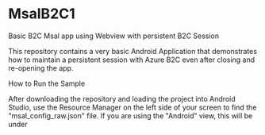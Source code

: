 # MsalB2C1
Basic B2C Msal app using Webview with persistent B2C Session

This repository contains a very basic Android Application that demonstrates how to maintain a persistent session with Azure B2C even after closing and re-opening the app. 

How to Run the Sample

After downloading the repository and loading the project into Android Studio, use the Resource Manager on the left side of your screen to find the "msal_config_raw.json" file. If you are using the "Android" view, this will be under 
